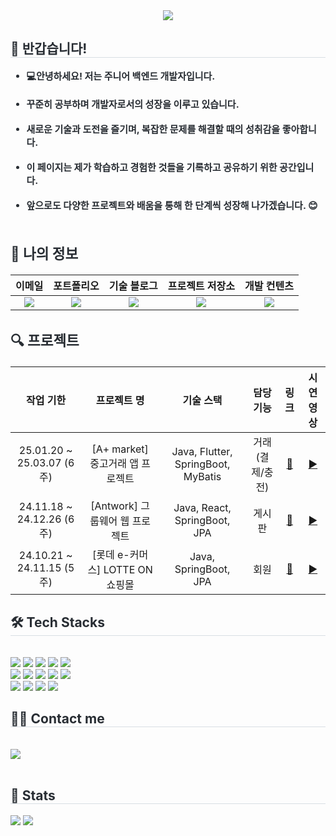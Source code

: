 <div align= "center">
    <img src="https://capsule-render.vercel.app/api?type=waving&color=auto&height=240&text='Seo%20Hong's%20Work%20Log&animation=fadeIn&fontColor=ffffff&fontSize=60" />
    </div>
    <div style="text-align: left;"> 
    <h2 style="border-bottom: 1px solid #d8dee4; color: #282d33;">  👋 반갑습니다! </h2>  
    <div style="font-weight: 700; font-size: 15px; text-align: left; color: #282d33;">
<ul>
    <li>💻안녕하세요! 저는 주니어 백엔드 개발자입니다.</li><br>
    <li> 꾸준히 공부하며 개발자로서의 성장을 이루고 있습니다.</li><br>
    <li><b>새로운 기술과 도전</b>을 즐기며, 복잡한 문제를 해결할 때의 성취감을 좋아합니다.</li><br>
    <li>이 페이지는 제가 학습하고 경험한 것들을 기록하고 공유하기 위한 공간입니다.</li><br>
    <li>앞으로도 다양한 프로젝트와 배움을 통해 한 단계씩 성장해 나가겠습니다. 😊</li><br>
</ul>


<h2>👀 나의 정보</h2>
<div align="center">
  
| **이메일** | **포트폴리오** | **기술 블로그** | **프로젝트 저장소** | **개발 컨텐츠** |
|:----------:|:-------------:|:--------------:|:------------------:|:--------------:|
| <a href="mailto:p54492408@gmail.com"><img src="https://img.shields.io/badge/Gmail-EA4335?style=for-the-badge&logo=gmail&logoColor=white" /></a> | <a href="https://www.notion.so/SW-199be7effd3880d59fccc3ea1efdc1f9?source=copy_link"><img src="https://img.shields.io/badge/Notion-000000?style=for-the-badge&logo=notion&logoColor=white" /></a> | <a href="https://seohong.tistory.com/"><img src="https://img.shields.io/badge/Tistory-ff524b?style=for-the-badge&logo=tistory&logoColor=white" /></a> | <a href="https://github.com/SeoHong23?tab=repositories"><img src="https://img.shields.io/badge/My_Repos-4284f4?style=for-the-badge&logo=github&logoColor=white" /></a> | <a href="https://www.youtube.com/@%EC%84%9C%ED%99%8D%EB%B0%95"><img src="https://img.shields.io/badge/YouTube-FF3839?style=for-the-badge&logo=youtube&logoColor=white" /></a> |
</div>

<h2>🔍 프로젝트 </h2>
<div align="center">
  
| **작업 기한** | **프로젝트 명** | **기술 스택** | **담당 기능** | **링크** | **시연 영상** |
|:---:|:---:|:---:|:---:|:---:|:---:|
| 25.01.20 ~ 25.03.07 (6주) | [A+ market] 중고거래 앱 프로젝트 | Java, Flutter, SpringBoot, MyBatis | 거래(결제/충전) | [🔗](https://github.com/jin123346/APPlusMarket_Flutter) | [▶️](https://github.com/minhi0449/antwork) |
| 24.11.18 ~ 24.12.26 (6주) | [Antwork] 그룹웨어 웹 프로젝트 | Java, React, SpringBoot, JPA | 게시판 | [🔗](https://github.com/minhi0449/antwork) | [▶️](https://www.youtube.com/watch?v=EtwH4WvMnJo) |
| 24.10.21 ~ 24.11.15 (5주) | [롯데 e-커머스] LOTTE ON 쇼핑몰 | Java, SpringBoot, JPA | 회원 | [🔗](https://github.com/minhi0446/TeamProject-LotteOn3) | [▶️](https://www.youtube.com/watch?v=rM2Cj0PMg1Q) |


</div>



<!-- 프로젝트 담당기능 아이콘
## 🔍 프로젝트
<div align="center">
  
| 작업 기한 | 프로젝트 명 | 기술 스택 | 담당 기능 | 링크 | 시연 영상 |
|:--------:|:------------:|:---------:|:----------:|:-----:|:----------:|
| 25.01.20 ~ 25.03.07 (6주) | [A+ market] 중고거래 앱 프로젝트 | <span><img src="https://github.com/user-attachments/assets/d905b76d-37b7-424d-8792-3aef65528aac" height="18" alt="Java" /> <img height="18" src="https://cdn.simpleicons.org/flutter" alt="Flutter" /> <img height="18" src="https://cdn.simpleicons.org/dart" alt="Dart" /> <img height="18" src="https://cdn.simpleicons.org/springboot" alt="Spring Boot" /></span> | 거래(결제/충전) | [🔗](https://github.com/jin123346/APPlusMarket_Flutter) | [▶️](https://github.com/minhi0449/antwork) |
| 24.11.18 ~ 24.12.26 (6주) | [Antwork] 그룹웨어 웹 프로젝트 | <span><img src="https://github.com/user-attachments/assets/d905b76d-37b7-424d-8792-3aef65528aac" height="18" alt="Java" /> <img height="18" src="https://cdn.simpleicons.org/react" alt="React" /> <img height="18" src="https://cdn.simpleicons.org/springboot" alt="Spring Boot" /></span> | 게시판 | [🔗](https://github.com/minhi0449/antwork) | [▶️](https://www.youtube.com/watch?v=EtwH4WvMnJo) |
| 24.10.21 ~ 24.11.15 (5주) | [롯데 e-커머스] LOTTE ON 쇼핑몰 | <span><img src="https://github.com/user-attachments/assets/d905b76d-37b7-424d-8792-3aef65528aac" height="18" alt="Java" /> <img height="18" src="https://cdn.simpleicons.org/springboot" alt="Spring Boot" /></span> | 회원 | [🔗](https://github.com/minhi0449/TeamProject-LotteOn3) | [▶️](https://www.youtube.com/watch?v=rM2Cj0PMg1Q) |
</div>

-->










</div> 
    </div>
    <div style="text-align: left;">
    <h2 style="border-bottom: 1px solid #d8dee4; color: #282d33;"> 🛠️ Tech Stacks </h2> <br> 
    <div style="margin: ; text-align: left;" "text-align: left;"> <img src="https://img.shields.io/badge/Git-F05032?style=plastic&logo=Git&logoColor=white">
          <img src="https://img.shields.io/badge/HTML5-E34F26?style=plastic&logo=HTML5&logoColor=white">
          <img src="https://img.shields.io/badge/Java-007396?style=plastic&logo=Java&logoColor=white">
          <img src="https://img.shields.io/badge/MySQL-4479A1?style=plastic&logo=MySQL&logoColor=white">
          <img src="https://img.shields.io/badge/Slack-4A154B?style=plastic&logo=Slack&logoColor=white">
          <br/><img src="https://img.shields.io/badge/Spring-6DB33F?style=plastic&logo=Spring&logoColor=white">
          <img src="https://img.shields.io/badge/Spring Boot-6DB33F?style=plastic&logo=Spring Boot&logoColor=white">
          <img src="https://img.shields.io/badge/Notion-000000?style=plastic&logo=Notion&logoColor=white">
          <img src="https://img.shields.io/badge/React-61DAFB?style=plastic&logo=React&logoColor=white">
          <img src="https://img.shields.io/badge/MongoDB-47A248?style=plastic&logo=MongoDB&logoColor=white">
          <br/><img src="https://img.shields.io/badge/Docker-2496ED?style=plastic&logo=Docker&logoColor=white">
          <img src="https://img.shields.io/badge/Linux-FCC624?style=plastic&logo=Linux&logoColor=white">
          <img src="https://img.shields.io/badge/CSS3-1572B6?style=plastic&logo=CSS3&logoColor=white">
          <img src="https://img.shields.io/badge/Javascript-F7DF1E?style=plastic&logo=Javascript&logoColor=white">
          </div>
    </div>
    <div style="text-align: left;">
    <h2 style="border-bottom: 1px solid #d8dee4; color: #282d33;"> 🧑‍💻 Contact me </h2> <br> 
    <div style="text-align: left;"> <a href=https://www.notion.so/d36ad6fe585e45d7aea9de9ed864b2ce> <img src="https://img.shields.io/badge/Notion-000000?style=plastic&logo=Notion&logoColor=white&link=https://www.notion.so/d36ad6fe585e45d7aea9de9ed864b2ce"> </a>
          </div>  <br> 
    <div style="text-align: left;">  </div> 
    </div>
    <div style="text-align: left;"> 
    <h2 style="border-bottom: 1px solid #d8dee4; color: #282d33;"> 🏅 Stats </h2> <div style="text-align: left;"> <img src="https://github-readme-stats.vercel.app/api?username=SeoHong23&bg_color=180,8ebeec,00000000&title_color=000000&text_color=000000"
         /> <img src="https://github-readme-stats.vercel.app/api/top-langs/?username=SeoHong23&layout=compact&bg_color=180,8ebeec,00000000&title_color=000000&text_color=000000"
           /> </div> 
    </div>
    
